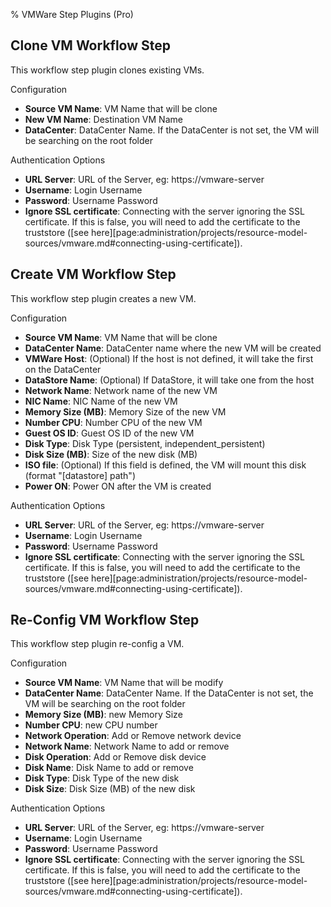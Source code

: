 % VMWare Step Plugins (Pro)

## Clone VM Workflow Step

This workflow step plugin clones existing VMs.

Configuration


* **Source VM Name**: VM Name that will be clone 
* **New VM Name**: Destination VM Name
* **DataCenter**: DataCenter Name. If the DataCenter is not set, the VM will be searching on the root folder


Authentication Options

* **URL Server**:  URL of the Server, eg: https://vmware-server
* **Username**: Login Username
* **Password**: Username Password
* **Ignore SSL certificate**:  Connecting with the server ignoring the SSL certificate. If this is false, you will need to add the certificate to the truststore ([see here][page:administration/projects/resource-model-sources/vmware.md#connecting-using-certificate]).


## Create VM Workflow Step

This workflow step plugin creates a new VM.

Configuration

* **Source VM Name**: VM Name that will be clone 
* **DataCenter Name**: DataCenter name where the new VM will be created
* **VMWare Host**: (Optional)  If the host is not defined, it will take the first on the DataCenter
* **DataStore Name**: (Optional) If DataStore, it will take one from the host
* **Network Name**: Network name of the new VM
* **NIC Name**: NIC Name of the new VM
* **Memory Size (MB)**: Memory Size of the new VM
* **Number CPU**: Number CPU of the new VM
* **Guest OS ID**: Guest OS ID of the new VM
* **Disk Type**: Disk Type (persistent, independent_persistent)
* **Disk Size (MB)**: Size of the new disk (MB)
* **ISO file**: (Optional) If this field is defined, the VM will mount this disk (format "[datastore] path")
* **Power ON**: Power ON after the VM is created

Authentication Options

* **URL Server**:  URL of the Server, eg: https://vmware-server
* **Username**: Login Username
* **Password**: Username Password
* **Ignore SSL certificate**:  Connecting with the server ignoring the SSL certificate. If this is false, you will need to add the certificate to the truststore ([see here][page:administration/projects/resource-model-sources/vmware.md#connecting-using-certificate]).



## Re-Config VM Workflow Step

This workflow step plugin re-config a VM.

Configuration

* **Source VM Name**: VM Name that will be modify 
* **DataCenter Name**: DataCenter Name. If the DataCenter is not set, the VM will be searching on the root folder
* **Memory Size (MB)**: new Memory Size
* **Number CPU**: new CPU number
* **Network Operation**: Add or Remove network device
* **Network Name**: Network Name to add or remove
* **Disk Operation**: Add or Remove disk device
* **Disk Name**: Disk Name to add or remove
* **Disk Type**: Disk Type of the new disk
* **Disk Size**: Disk Size (MB) of the new disk


Authentication Options

* **URL Server**:  URL of the Server, eg: https://vmware-server
* **Username**: Login Username
* **Password**: Username Password
* **Ignore SSL certificate**:  Connecting with the server ignoring the SSL certificate. If this is false, you will need to add the certificate to the truststore ([see here][page:administration/projects/resource-model-sources/vmware.md#connecting-using-certificate]).

